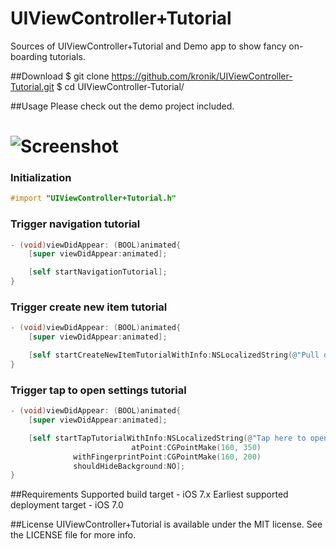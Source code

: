 UIViewController+Tutorial
==================

Sources of UIViewController+Tutorial and Demo app to show fancy on-boarding tutorials.

##Download
    $ git clone https://github.com/kronik/UIViewController-Tutorial.git
    $ cd UIViewController-Tutorial/

##Usage
Please check out the demo project included.
# ![Screenshot](https://raw.github.com/kronik/UIViewController-Tutorial/master/example.gif)

### Initialization
``` objective-c
#import "UIViewController+Tutorial.h"
```

### Trigger navigation tutorial
``` objective-c
- (void)viewDidAppear: (BOOL)animated{
    [super viewDidAppear:animated];

    [self startNavigationTutorial];
}
```

### Trigger create new item tutorial
``` objective-c
- (void)viewDidAppear: (BOOL)animated{
    [super viewDidAppear:animated];

    [self startCreateNewItemTutorialWithInfo:NSLocalizedString(@"Pull down to create new item", nil)];
}
```

### Trigger tap to open settings tutorial
``` objective-c
- (void)viewDidAppear: (BOOL)animated{
    [super viewDidAppear:animated];

    [self startTapTutorialWithInfo:NSLocalizedString(@"Tap here to open settings", nil) 
                           atPoint:CGPointMake(160, 350)
              withFingerprintPoint:CGPointMake(160, 200) 
              shouldHideBackground:NO];
}
```

##Requirements
Supported build target - iOS 7.x
Earliest supported deployment target - iOS 7.0

##License
UIViewController+Tutorial is available under the MIT license. See the LICENSE file for more info.
